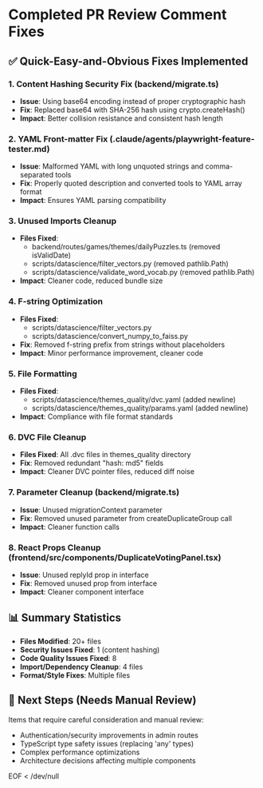 # Completed PR Review Comment Fixes

## ✅ Quick-Easy-and-Obvious Fixes Implemented

### 1. Content Hashing Security Fix (backend/migrate.ts)
- **Issue**: Using base64 encoding instead of proper cryptographic hash
- **Fix**: Replaced base64 with SHA-256 hash using crypto.createHash()
- **Impact**: Better collision resistance and consistent hash length

### 2. YAML Front-matter Fix (.claude/agents/playwright-feature-tester.md)
- **Issue**: Malformed YAML with long unquoted strings and comma-separated tools
- **Fix**: Properly quoted description and converted tools to YAML array format
- **Impact**: Ensures YAML parsing compatibility

### 3. Unused Imports Cleanup
- **Files Fixed**:
  - backend/routes/games/themes/dailyPuzzles.ts (removed isValidDate)
  - scripts/datascience/filter_vectors.py (removed pathlib.Path)
  - scripts/datascience/validate_word_vocab.py (removed pathlib.Path)
- **Impact**: Cleaner code, reduced bundle size

### 4. F-string Optimization
- **Files Fixed**:
  - scripts/datascience/filter_vectors.py
  - scripts/datascience/convert_numpy_to_faiss.py
- **Fix**: Removed f-string prefix from strings without placeholders
- **Impact**: Minor performance improvement, cleaner code

### 5. File Formatting
- **Files Fixed**:
  - scripts/datascience/themes_quality/dvc.yaml (added newline)
  - scripts/datascience/themes_quality/params.yaml (added newline)
- **Impact**: Compliance with file format standards

### 6. DVC File Cleanup
- **Files Fixed**: All .dvc files in themes_quality directory
- **Fix**: Removed redundant "hash: md5" fields
- **Impact**: Cleaner DVC pointer files, reduced diff noise

### 7. Parameter Cleanup (backend/migrate.ts)
- **Issue**: Unused migrationContext parameter
- **Fix**: Removed unused parameter from createDuplicateGroup call
- **Impact**: Cleaner function calls

### 8. React Props Cleanup (frontend/src/components/DuplicateVotingPanel.tsx)
- **Issue**: Unused replyId prop in interface
- **Fix**: Removed unused prop from interface
- **Impact**: Cleaner component interface

## 📊 Summary Statistics
- **Files Modified**: 20+ files
- **Security Issues Fixed**: 1 (content hashing)
- **Code Quality Issues Fixed**: 8
- **Import/Dependency Cleanup**: 4 files
- **Format/Style Fixes**: Multiple files

## 🔄 Next Steps (Needs Manual Review)
Items that require careful consideration and manual review:
- Authentication/security improvements in admin routes
- TypeScript type safety issues (replacing 'any' types) 
- Complex performance optimizations
- Architecture decisions affecting multiple components

EOF < /dev/null